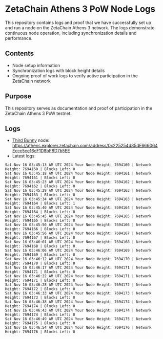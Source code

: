 # ZetaChain Athens 3 PoW Node Logs
This repository contains logs and proof that we have successfully set up and run a node on the ZetaChain Athens 3 network. The logs demonstrate continuous node operation, including synchronization details and performance.

## Contents
- Node setup information
- Synchronization logs with block height details
- Ongoing proof of work logs to verify active participation in the ZetaChain network

## Purpose
This repository serves as documentation and proof of participation in the ZetaChain Athens 3 PoW testnet.

## Logs

- [Third Bunny](https://thirdbunny.xyz/) node: https://athens.explorer.zetachain.com/address/0x225254d35dE666064Eccc5ce16eF1D8bF8D7b5EE
- Latest logs:
```
Sat Nov 16 03:45:13 AM UTC 2024 Your Node Height: 7694160 | Network Height: 7694160 | Blocks Left: 0
Sat Nov 16 03:45:18 AM UTC 2024 Your Node Height: 7694161 | Network Height: 7694161 | Blocks Left: 0
Sat Nov 16 03:45:23 AM UTC 2024 Your Node Height: 7694162 | Network Height: 7694162 | Blocks Left: 0
Sat Nov 16 03:45:29 AM UTC 2024 Your Node Height: 7694163 | Network Height: 7694163 | Blocks Left: 0
Sat Nov 16 03:45:34 AM UTC 2024 Your Node Height: 7694163 | Network Height: 7694164 | Blocks Left: 1
Sat Nov 16 03:45:40 AM UTC 2024 Your Node Height: 7694164 | Network Height: 7694164 | Blocks Left: 0
Sat Nov 16 03:45:45 AM UTC 2024 Your Node Height: 7694165 | Network Height: 7694165 | Blocks Left: 0
Sat Nov 16 03:45:50 AM UTC 2024 Your Node Height: 7694166 | Network Height: 7694166 | Blocks Left: 0
Sat Nov 16 03:45:56 AM UTC 2024 Your Node Height: 7694167 | Network Height: 7694167 | Blocks Left: 0
Sat Nov 16 03:46:01 AM UTC 2024 Your Node Height: 7694168 | Network Height: 7694168 | Blocks Left: 0
Sat Nov 16 03:46:06 AM UTC 2024 Your Node Height: 7694169 | Network Height: 7694169 | Blocks Left: 0
Sat Nov 16 03:46:12 AM UTC 2024 Your Node Height: 7694170 | Network Height: 7694170 | Blocks Left: 0
Sat Nov 16 03:46:17 AM UTC 2024 Your Node Height: 7694171 | Network Height: 7694171 | Blocks Left: 0
Sat Nov 16 03:46:22 AM UTC 2024 Your Node Height: 7694171 | Network Height: 7694171 | Blocks Left: 0
Sat Nov 16 03:46:28 AM UTC 2024 Your Node Height: 7694172 | Network Height: 7694172 | Blocks Left: 0
Sat Nov 16 03:46:33 AM UTC 2024 Your Node Height: 7694173 | Network Height: 7694173 | Blocks Left: 0
Sat Nov 16 03:46:38 AM UTC 2024 Your Node Height: 7694174 | Network Height: 7694174 | Blocks Left: 0
Sat Nov 16 03:46:43 AM UTC 2024 Your Node Height: 7694174 | Network Height: 7694174 | Blocks Left: 0
Sat Nov 16 03:46:49 AM UTC 2024 Your Node Height: 7694175 | Network Height: 7694175 | Blocks Left: 0
Sat Nov 16 03:46:54 AM UTC 2024 Your Node Height: 7694176 | Network Height: 7694176 | Blocks Left: 0
```
